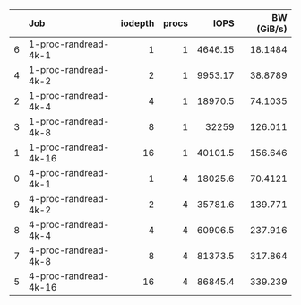 |    | Job                   |   iodepth |   procs |     IOPS |   BW (GiB/s) |
|---:|:----------------------|----------:|--------:|---------:|-------------:|
|  6 | 1-proc-randread-4k-1  |         1 |       1 |  4646.15 |      18.1484 |
|  4 | 1-proc-randread-4k-2  |         2 |       1 |  9953.17 |      38.8789 |
|  2 | 1-proc-randread-4k-4  |         4 |       1 | 18970.5  |      74.1035 |
|  3 | 1-proc-randread-4k-8  |         8 |       1 | 32259    |     126.011  |
|  1 | 1-proc-randread-4k-16 |        16 |       1 | 40101.5  |     156.646  |
|  0 | 4-proc-randread-4k-1  |         1 |       4 | 18025.6  |      70.4121 |
|  9 | 4-proc-randread-4k-2  |         2 |       4 | 35781.6  |     139.771  |
|  8 | 4-proc-randread-4k-4  |         4 |       4 | 60906.5  |     237.916  |
|  7 | 4-proc-randread-4k-8  |         8 |       4 | 81373.5  |     317.864  |
|  5 | 4-proc-randread-4k-16 |        16 |       4 | 86845.4  |     339.239  |
